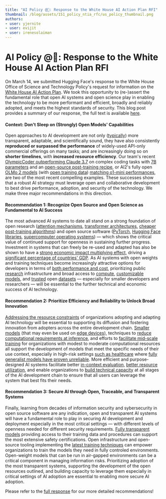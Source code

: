 ```yaml
---
title: "AI Policy @🤗: Response to the White House AI Action Plan RFI"
thumbnail: /blog/assets/151_policy_ntia_rfc/us_policy_thumbnail.png
authors:
- user: yjernite
- user: evijit
- user: irenesolaiman
---
```


# AI Policy @🤗: Response to the White House AI Action Plan RFI

On March 14, we submitted Hugging Face's response to the White House Office of Science and Technology Policy's request for information on the [White House AI Action Plan](https://www.whitehouse.gov/briefings-statements/2025/02/public-comment-invited-on-artificial-intelligence-action-plan/). We took this opportunity to (re-)assert the fundamental role that open AI systems and open science play in enabling the technology to be more performant and efficient, broadly and reliably adopted, and meets the highest standards of security. This blog post provides a summary of our response, the full text is available [here](https://huggingface.co/datasets/huggingface/policy-docs/resolve/main/2025_Hugging_Face_Response_to_AI_Action_Plan.pdf).

#### Context: Don't Sleep on (Strongly) Open Models' Capabilities

Open approaches to AI development are not only ([typically](https://crfm.stanford.edu/fmti/May-2024/index.html)) more transparent, adaptable, and scientifically sound, they have also consistently **reproduced or surpassed the performance** of widely-used API-only commercial offerings on many tasks; and are increasingly doing so on **shorter timelines**, with **increased resource efficiency**.
Our team's recent [OlympicCoder outperforming Claude 3.7](https://huggingface.co/blog/open-r1/update-3) on complex coding tasks with [7B parameters](https://huggingface.co/open-r1/OlympicCoder-7B) and an [open-source post-training recipe](https://github.com/huggingface/open-r1), or AI2's fully open [OLMo 2 models](https://huggingface.co/collections/allenai/olmo-2-674117b93ab84e98afc72edc) (with [open training data](https://huggingface.co/datasets/allenai/dolmino-mix-1124)) [matching o1-mini performances]((https://allenai.org/blog/olmo2-32B)), are two of the most recent compelling examples.
These successes show that a robust AI strategy must leverage open and collaborative development to best drive performance, adoption, and security of the technology. We make three major recommendations in this direction.

#### Recommendation 1: Recognize Open Source and Open Science as Fundamental to AI Success

The most advanced AI systems to date all stand on a strong foundation of open research ([attention mechanisms](https://arxiv.org/abs/1409.0473), [transformer architectures](https://arxiv.org/abs/1706.03762), [cheaper post-training algorithms](https://arxiv.org/abs/2305.18290)) and open source software ([PyTorch](https://pytorch.org/), [Hugging Face libraries](https://github.com/huggingface), [supercomputer operating systems](https://www.top500.org/)) &mdash; which shows the critical value of continued support for openness in sustaining further progress. Investment in systems that can freely be re-used and adapted has also be shown to have a [strong economic impact multiplying effect](https://www.hbs.edu/ris/Publication%20Files/24-038_51f8444f-502c-4139-8bf2-56eb4b65c58a.pdf#page=31.22), driving a [significant percentage of countries' GDP](https://link.springer.com/article/10.1007/s10961-023-09993-x#Sec7). As AI systems with open weights and training techniques become increasingly attractive options for developers in terms of [both performance and cost](https://huggingface.co/open-r1/OlympicCoder-7B), prioritizing public [research](https://nairrpilot.org/) infrastructure and broad access to [compute](https://www.adalovelaceinstitute.org/blog/the-role-of-public-compute/), [customizable models](https://huggingface.co/models), and [trusted](https://www.ibm.com/case-studies/blog/how-ibm-and-the-data-trust-alliance-are-fostering-greater-transparency-across-the-data-ecosystem) open [datasets](https://huggingface.co/datasets) &mdash; especially for smaller developers and researchers &mdash; will be essential to the further technical and economic success of AI technology.

#### Recommendation 2: Prioritize Efficiency and Reliability to Unlock Broad Innovation

[Addressing the resource constraints](https://moderndiplomacy.eu/2024/11/12/the-hidden-costs-of-ai-implementation-in-small-businesses/) of organizations adopting and adapting AI technology will be essential to supporting its diffusion and fostering innovation from adopters across the entire development chain. [Smaller models](https://huggingface.co/google/gemma-3-4b-it) (that may even be used on [edge devices](https://huggingface.co/blog/smolvlm)), techniques to [reduce computational requirements at inference](https://huggingface.co/docs/optimum/en/concept_guides/quantization), and efforts to [facilitate mid-scale training](https://huggingface.co/spaces/nanotron/ultrascale-playbook) for organizations with modest to moderate computational resources all support the development of models that meet the specific needs of their use context, especially in high-risk settings [such as healthcare](https://www.nature.com/articles/s41467-024-50952-3) where [fully generalist models have proven unreliable](https://www.clinicaltrialsarena.com/news/hallucinations-in-ai-generated-medical-summaries-remain-a-grave-concern/). 
More efficient and purpose-designed AI systems facilitate better [in-context evaluation](https://www.patronus.ai/blog/introducing-the-enterprise-scenarios-leaderboard-a-leaderboard-for-real-world-use-cases), [better resource utilization](https://www.nist.gov/itl/ai-risk-management-framework), and enable organizations to [build technical capacity](https://coe.gsa.gov/coe/artificial-intelligence.html) at all stages of the AI development chain to ensure that all users can leverage the system that best fits their needs.

#### Recommendation 3: Secure AI through Open, Traceable, and Transparent Systems

Finally, learning from decades of information security and sybersecurity in open source software are any indication, open and transparent AI systems will have a fundamental role to play in securing AI development and deployment especially in the most critical settings &mdash; with different levels of openness needed for different security requirements. [Fully transparent models](https://allenai.org/blog/olmo2-32B) providing access to their training data and procedures can support the most extensive safety certifications. Open infrastructure and open-source tooling implementing the [latest training techniques](https://github.com/huggingface/open-r1) can empower organizations to train the models they need in fully controled environments. Open-weight models that can be run in air-gapped environments can be a critical component in managing information risks. Prioritizing adoption of the most transparent systems, supporting the development of the open resources outlined, and building capacity to leverage them especially in critical settings of AI adoption are essential to enabling more secure AI adoption.

Please refer to the [full response](https://huggingface.co/datasets/huggingface/policy-docs/resolve/main/2025_Hugging_Face_Response_to_AI_Action_Plan.pdf) for our more detailed recommendations!

